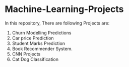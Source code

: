 # Machine-Learning-Projects
In this repository, There are following Projects are:
1. Churn Modelling Predictions
2. Car price Prediction
3. Student Marks Prediction
4. Book Recommender System.
5. CNN Projects
6. Cat Dog Classification
